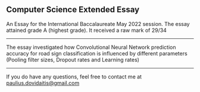 ## Computer Science Extended Essay

An Essay for the International Baccalaureate May 2022 session.
The essay attained grade A (highest grade).
It received a raw mark of 29/34

---
The essay investigated how Convolutional Neural Network prediction accuracy for road sign classification is influenced by different parameters (Pooling filter sizes, Dropout rates and Learning rates)

---
If you do have any questions, feel free to contact me at paulius.dovidaitis@gmail.com
